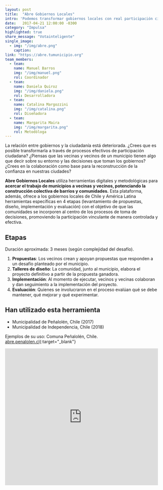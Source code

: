 ```yaml
---
layout: post
title:  "Abre Gobiernos Locales"
intro: 'Podemos transformar gobiernos locales con real participación ciudadana.'
date:   2017-04-21 12:00:00 -0300
category: "Impulsa"
highlighted: true
share_message: "Votainteligente"
single_image:
  - img: "/img/abre.png"
    caption:
link: "https://abre.tumunicipio.org"
team_members:
  - team:
    name: Manuel Barros
    img: "/img/manuel.png"
    rol: Coordinador
  - team:
    name: Daniela Quiroz
    img: "/img/daniela.png"
    rol: Desarrolladora
  - team:
    name: Catalina Margozzini
    img: "/img/catalina.png"
    rol: Diseñadora
  - team:
    name: Margarita Maira
    img: "/img/margarita.png"
    rol: Metodóloga
---
```

La relación entre gobiernos y la ciudadanía está deteriorada. ¿Crees que es posible transformarla a través de procesos efectivos de participación ciudadana? ¿Piensas que las vecinas y vecinos de un municipio tienen algo que decir sobre su entorno y las decisiones que toman los gobiernos? ¿Crees en la colaboración como base para la reconstrucción de la confianza en nuestras ciudades?

**Abre Gobiernos Locales** utiliza herramientas digitales y metodológicas para **acercar el trabajo de municipios a vecinas y vecinos, potenciando la construcción colectiva de barrios y comunidades.** Esta plataforma, además, ofrece a los gobiernos locales de Chile y América Latina herramientas específicas en 4 etapas (levantamiento de propuestas, diseño, implementación y evaluación) con el objetivo de que las comunidades se incorporen al centro de los procesos de toma de decisiones, promoviendo la participación vinculante de manera controlada y efectiva.

## Etapas
Duración aproximada: 3 meses (según complejidad del desafío).
1. **Propuestas**: Los vecinos crean y apoyan propuestas que responden a un desafío planteado por el municipio.
2. **Talleres de diseño**: La comunidad, junto al municipio, elabora el proyecto definitivo a partir de la propuesta ganadora.
3. **Implementación**: Al momento de ejecutar, vecinos y vecinas colaboran y dan seguimiento a la implementación del proyecto.
4. **Evaluación**: Quienes se involucraron en el proceso evalúan qué se debe mantener, qué mejorar y qué experimentar.

## Han utilizado esta herramienta
- Municipalidad de Peñalolén, Chile (2017)
- Municipalidad de Independencia, Chile (2018)

Ejemplos de su uso: Comuna Peñalolén, Chile. [abre.penalolen.cl](https://abre.penalolen.cl){:target="_blank"}

<iframe width="100%" height="450" src="https://www.youtube.com/embed/KAb-0RBCrGM?rel=0&amp;showinfo=0" frameborder="0" allow="autoplay; encrypted-media" allowfullscreen></iframe>
